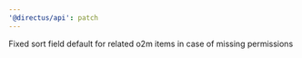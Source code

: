 ```yaml
---
'@directus/api': patch
---
```


Fixed sort field default for related o2m items in case of missing permissions
